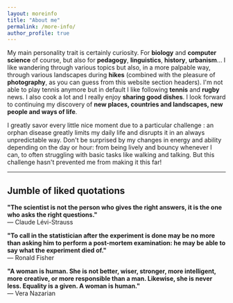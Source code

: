 ```yaml
---
layout: moreinfo
title: "About me"
permalink: /more-info/
author_profile: true
---
```


My main personality trait is certainly <important>curiosity</important>. For **biology** and **computer science** of course, but also for **pedagogy**, **linguistics**, **history**, **urbanism**... I like wandering through various topics but also, in a more palpable way, through various landscapes during **hikes** (combined with the pleasure of **photography**, as you can guess from this website section headers). I'm not able to play tennis anymore but in default I like following **tennis** and **rugby** news. I also cook a lot and I really enjoy **sharing good dishes**. I look forward to continuing my discovery of **new places, countries and landscapes, new people and ways of life**.

I greatly savor every little nice moment due to a particular challenge : an orphan disease greatly limits my daily life and disrupts it in an always unpredictable way. Don't be surprised by my changes in energy and ability depending on the day or hour: from being lively and bouncy whenever I can, to often struggling with basic tasks like walking and talking. But this challenge hasn't prevented me from making it this far!

<hr class="hr_gradient" />

## Jumble of liked quotations

**"The scientist is not the person who gives the right answers, it is the one who asks the right questions."**  
― Claude Lévi-Strauss

**"To call in the statistician after the experiment is done may be no more than asking him to perform a post-mortem examination: he may be able to say what the experiment died of."**  
― Ronald Fisher

**"A woman is human. She is not better, wiser, stronger, more intelligent, more creative, or more responsible than a man. Likewise, she is never less. Equality is a given. A woman is human."**  
― Vera Nazarian
